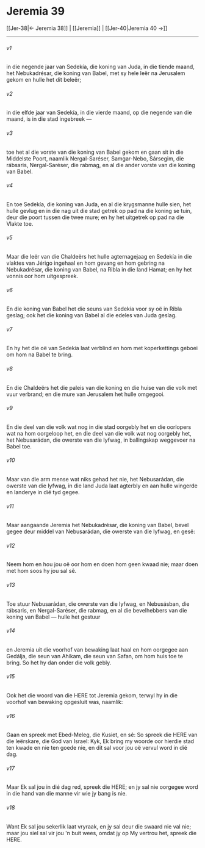# Jeremia 39

[[Jer-38|← Jeremia 38]] | [[Jeremia]] | [[Jer-40|Jeremia 40 →]]
***

###### v1
in die negende jaar van Sedekía, die koning van Juda, in die tiende maand, het Nebukadrésar, die koning van Babel, met sy hele leër na Jerusalem gekom en hulle het dit beleër; 
###### v2
in die elfde jaar van Sedekía, in die vierde maand, op die negende van die maand, is in die stad ingebreek — 
###### v3
toe het al die vorste van die koning van Babel gekom en gaan sit in die Middelste Poort, naamlik Nergal-Saréser, Samgar-Nebo, Sársegim, die rábsaris, Nergal-Saréser, die rabmag, en al die ander vorste van die koning van Babel. 
###### v4
En toe Sedekía, die koning van Juda, en al die krygsmanne hulle sien, het hulle gevlug en in die nag uit die stad getrek op pad na die koning se tuin, deur die poort tussen die twee mure; en hy het uitgetrek op pad na die Vlakte toe. 
###### v5
Maar die leër van die Chaldeërs het hulle agternagejaag en Sedekía in die vlaktes van Jérigo ingehaal en hom gevang en hom gebring na Nebukadrésar, die koning van Babel, na Ribla in die land Hamat; en hy het vonnis oor hom uitgespreek. 
###### v6
En die koning van Babel het die seuns van Sedekía voor sy oë in Ribla geslag; ook het die koning van Babel al die edeles van Juda geslag. 
###### v7
En hy het die oë van Sedekía laat verblind en hom met koperkettings geboei om hom na Babel te bring. 
###### v8
En die Chaldeërs het die paleis van die koning en die huise van die volk met vuur verbrand; en die mure van Jerusalem het hulle omgegooi. 
###### v9
En die deel van die volk wat nog in die stad oorgebly het en die oorlopers wat na hom oorgeloop het, en die deel van die volk wat nog oorgebly het, het Nebusarádan, die owerste van die lyfwag, in ballingskap weggevoer na Babel toe. 
###### v10
Maar van die arm mense wat niks gehad het nie, het Nebusarádan, die owerste van die lyfwag, in die land Juda laat agterbly en aan hulle wingerde en landerye in dié tyd gegee. 
###### v11
Maar aangaande Jeremia het Nebukadrésar, die koning van Babel, bevel gegee deur middel van Nebusarádan, die owerste van die lyfwag, en gesê: 
###### v12
Neem hom en hou jou oë oor hom en doen hom geen kwaad nie; maar doen met hom soos hy jou sal sê. 
###### v13
Toe stuur Nebusarádan, die owerste van die lyfwag, en Nebusásban, die rábsaris, en Nergal-Saréser, die rabmag, en al die bevelhebbers van die koning van Babel — hulle het gestuur 
###### v14
en Jeremia uit die voorhof van bewaking laat haal en hom oorgegee aan Gedálja, die seun van Ahíkam, die seun van Safan, om hom huis toe te bring. So het hy dan onder die volk gebly. 
###### v15
Ook het die woord van die HERE tot Jeremia gekom, terwyl hy in die voorhof van bewaking opgesluit was, naamlik: 
###### v16
Gaan en spreek met Ebed-Meleg, die Kusiet, en sê: So spreek die HERE van die leërskare, die God van Israel: Kyk, Ek bring my woorde oor hierdie stad ten kwade en nie ten goede nie, en dit sal voor jou oë vervul word in dié dag. 
###### v17
Maar Ek sal jou in dié dag red, spreek die HERE; en jy sal nie oorgegee word in die hand van die manne vir wie jy bang is nie. 
###### v18
Want Ek sal jou sekerlik laat vryraak, en jy sal deur die swaard nie val nie; maar jou siel sal vir jou 'n buit wees, omdat jy op My vertrou het, spreek die HERE. 
